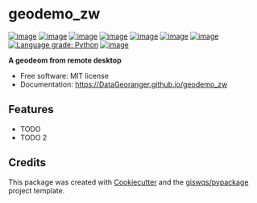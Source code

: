 # geodemo_zw


[![image](https://img.shields.io/pypi/v/geodemo_zw.svg)](https://pypi.python.org/pypi/geodemo_zw)
[![image](https://colab.research.google.com/assets/colab-badge.svg)](https://gishub.org/geodemo_ZW-colab)
[![image](https://binder.pangeo.io/badge_logo.svg)](https://binder.pangeo.io/v2/gh/giswqs/geodemo_ZW/master)
[![image](https://img.shields.io/conda/vn/conda-forge/geodemo_ZW.svg)](https://anaconda.org/conda-forge/geodemo_ZW)
[![image](https://pepy.tech/badge/geodemo_ZW)](https://pepy.tech/project/geodemo_ZW)
[![image](https://github.com/giswqs/geodemo_ZW/workflows/docs/badge.svg)](https://geodemo_ZW.org)
[![image](https://github.com/giswqs/geodemo_ZW/workflows/build/badge.svg)](https://github.com/giswqs/geodemo_ZW/actions?query=workflow%3Abuild)
[![Language grade: Python](https://img.shields.io/lgtm/grade/python/g/giswqs/geodemo_ZW.svg?logo=lgtm&logoWidth=18)](https://lgtm.com/projects/g/giswqs/geodemo_ZW/context:python)
[![image](https://img.shields.io/badge/License-MIT-yellow.svg)](https://opensource.org/licenses/MIT)

**A geodeom from remote desktop**


-   Free software: MIT license
-   Documentation: https://DataGeoranger.github.io/geodemo_zw
    

## Features

-   TODO
-   TODO 2

## Credits

This package was created with [Cookiecutter](https://github.com/cookiecutter/cookiecutter) and the [giswqs/pypackage](https://github.com/giswqs/pypackage) project template.
